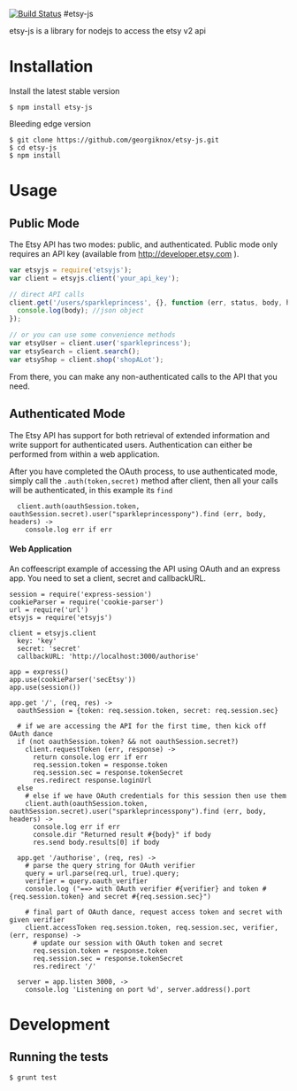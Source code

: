 [![Build Status](https://travis-ci.org/GeorgiCodes/etsyJS.svg?branch=master)](https://travis-ci.org/GeorgiCodes/etsyJS)
#etsy-js

etsy-js is a library for nodejs to access the etsy v2 api

# Installation
Install the latest stable version
```
$ npm install etsy-js
```

Bleeding edge version
```
$ git clone https://github.com/georgiknox/etsy-js.git
$ cd etsy-js
$ npm install
```

# Usage

## Public Mode
The Etsy API has two modes: public, and authenticated. Public mode only requires an API key (available from http://developer.etsy.com ). 

```js
var etsyjs = require('etsyjs');
var client = etsyjs.client('your_api_key');

// direct API calls
client.get('/users/sparkleprincess', {}, function (err, status, body, headers) {
  console.log(body); //json object
});

// or you can use some convenience methods
var etsyUser = client.user('sparkleprincess');
var etsySearch = client.search();
var etsyShop = client.shop('shopALot');
```
From there, you can make any non-authenticated calls to the API that you need.

## Authenticated Mode
The Etsy API has support for both retrieval of extended information and write support for authenticated users. Authentication can either be performed from within a web application.

After you have completed the OAuth process, to use authenticated mode, simply call the `.auth(token,secret)` method after client, then all your calls will be authenticated, in this example its `find`
```
  client.auth(oauthSession.token, oauthSession.secret).user("sparkleprincesspony").find (err, body, headers) ->
    console.log err if err
```

#### Web Application
An coffeescript example of accessing the API using OAuth and an express app. You need to set a client, secret and callbackURL.

```
session = require('express-session')
cookieParser = require('cookie-parser')
url = require('url')
etsyjs = require('etsyjs')

client = etsyjs.client
  key: 'key'
  secret: 'secret'
  callbackURL: 'http://localhost:3000/authorise'

app = express()
app.use(cookieParser('secEtsy'))
app.use(session())

app.get '/', (req, res) ->
  oauthSession = {token: req.session.token, secret: req.session.sec}

  # if we are accessing the API for the first time, then kick off OAuth dance
  if (not oauthSession.token? && not oauthSession.secret?)
    client.requestToken (err, response) ->
      return console.log err if err
      req.session.token = response.token
      req.session.sec = response.tokenSecret
      res.redirect response.loginUrl
  else
    # else if we have OAuth credentials for this session then use them
    client.auth(oauthSession.token, oauthSession.secret).user("sparkleprincesspony").find (err, body, headers) ->
      console.log err if err
      console.dir "Returned result #{body}" if body
      res.send body.results[0] if body

  app.get '/authorise', (req, res) ->
    # parse the query string for OAuth verifier
    query = url.parse(req.url, true).query;
    verifier = query.oauth_verifier
    console.log ("==> with OAuth verifier #{verifier} and token #{req.session.token} and secret #{req.session.sec}")
  
    # final part of OAuth dance, request access token and secret with given verifier
    client.accessToken req.session.token, req.session.sec, verifier, (err, response) ->
      # update our session with OAuth token and secret
      req.session.token = response.token
      req.session.sec = response.tokenSecret
      res.redirect '/'
  
  server = app.listen 3000, ->
    console.log 'Listening on port %d', server.address().port
```

# Development

## Running the tests
```js
$ grunt test
```
